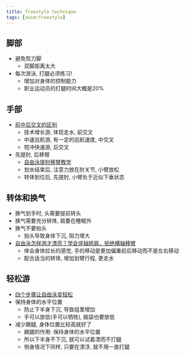 ```yaml
---
title: freestyle technique
tags: [swim/freestyle]
---
```


## 脚部
- 避免剪刀脚
	- 双脚距离太大
- 每次游泳, 打腿必须练习!
	- 增加对身体的控制能力
	- 职业运动员的打腿时间大概是20%


## 手部
- [前中后交叉的区别](https://www.zhihu.com/question/57357164/answer/2461852382)
	- 技术增长游, 体现走水, 前交叉
	- 中速巡航游, 有一定的巡航速度, 中交叉
	- 短冲快速游, 后交叉
- 先提肘, 后移臂
	- [自由泳提肘移臂教学](https://www.zhihu.com/question/349551303/answer/2284212964)
	- 划水结束后, 注意力放在肘关节, 小臂放松
	- 转体到位后, 先提肘, 小臂处于近似下垂状态


## 转体和换气
- 换气划手时, 头需要提前转头
- 换气需要充分转体, 肩要在睡眠外
- 换气不要抬头
	- 抬头导致身体下沉, 阻力增大
- [自由泳怎样游才漂亮？学会竖轴转肩，拒绝横轴移臂](https://www.zhihu.com/zvideo/1540003966129967104)
	- 体会身体拉长的感觉, 手的移动是更加偏重前后移动而不是左右移动
	- 配合适当的转体, 增加划臂行程, 更走水


## 轻松游
- [四个步骤让自由泳变轻松](https://www.zhihu.com/zvideo/1341522050155098112)
- 保持身体的水平位置
	- 防止下半身下沉, 导致组里增加
	- 手可以放低(手可以牺牲), 脑袋也要放低
- 减少踢腿, 身体位置比较高就好了
	- 踢腿的作用: 保持身体的水平位置
	- 所以下半身不下沉, 就可以试着漂而不打腿
	- 侧身情况下同样, 只要在漂浮, 就不用一直打腿

